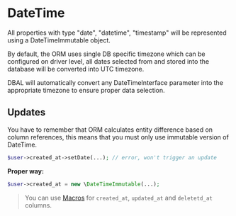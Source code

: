 # DateTime

All properties with type "date", "datetime", "timestamp" will be represented using a DateTimeImmutable object.

By default, the ORM uses single DB specific timezone which can be configured on driver level, all dates selected from
and stored into the database will be converted into UTC timezone.

DBAL will automatically convert any DateTimeInterface parameter into the appropriate timezone to ensure proper data
selection.

## Updates

You have to remember that ORM calculates entity difference based on column references, this means that you must only use
immutable version of DateTime.

```php
$user->created_at->setDate(...); // error, won't trigger an update
```

**Proper way:**

```php
$user->created_at = new \DateTimeImmutable(...);
```

> You can use [Macros](/docs/en/entity-behaviors/timestamps.md) for `created_at`, `updated_at` and `deletetd_at` columns.
